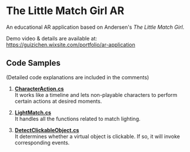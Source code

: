 # The Little Match Girl AR
An educational AR application based on Andersen's _The Little Match Girl_.

Demo video & details are available at: https://guizichen.wixsite.com/portfolio/ar-application


## Code Samples
(Detailed code explanations are included in the comments)

1. [**CharacterAction.cs**](https://github.com/Gavin-Guiii/The_Little_Match_Girl_AR/blob/main/CharacterAction.cs) <br>It works like a timeline and lets non-playable characters to perform certain actions at desired moments.



2. [**LightMatch.cs**](https://github.com/Gavin-Guiii/The_Little_Match_Girl_AR/blob/main/LightMatch.cs) <br> It handles all the functions related to match lighting.



3. [**DetectClickableObject.cs**](https://github.com/Gavin-Guiii/The_Little_Match_Girl_AR/blob/main/DetectClickableObject.cs) <br> It determines whether a virtual object is clickable. If so, it will invoke corresponding events.




